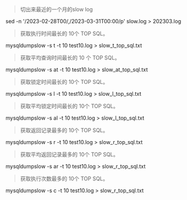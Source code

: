 >  切出来最近的一个月的slow log
> 
sed -n '/2023-02-28T00/,/2023-03-31T00:00/p' slow.log  > 202303.log
> 获取执行时间最长的 10个 TOP SQL。
> 
mysqldumpslow -s t -t 10 test10.log > slow_t_top_sql.txt
> 获取平均查询时间最长的 10 个 TOP SQL。
> 
mysqldumpslow -s  at -t 10 test10.log > slow_at_top_sql.txt
> 获取锁定时间最长的 10个 TOP SQL。
> 
mysqldumpslow -s l -t 10 test10.log > slow_l_top_sql.txt
> 获取平均锁定时间最长的 10个 TOP SQL。
> 
mysqldumpslow -s al -t 10 test10.log > slow_l_top_sql.txt
> 获取返回记录最多的 10个 TOP SQL。
> 
mysqldumpslow -s r -t 10 test10.log > slow_r_top_sql.txt
> 获取平均返回记录最多的 10个 TOP SQL。
> 
mysqldumpslow -s ar -t 10 test10.log > slow_r_top_sql.txt
> 获取执行次数最多的 10个 TOP SQL。
> 
mysqldumpslow -s c -t 10 test10.log > slow_r_top_sql.txt